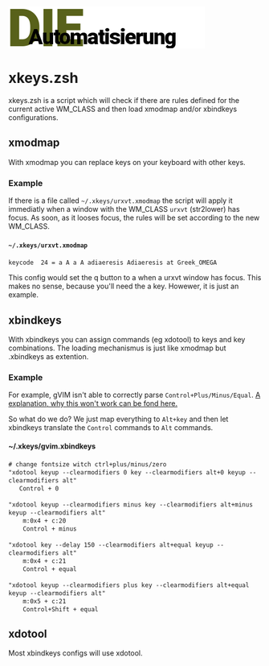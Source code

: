 ![DieAutomatisierung](logo_xkeys.zsh.png)

# xkeys.zsh
xkeys.zsh is a script which will check if there are rules defined for the current active WM_CLASS and then load xmodmap and/or xbindkeys configurations.

## xmodmap
With xmodmap you can replace keys on your keyboard with other keys.

### Example
If there is a file called `~/.xkeys/urxvt.xmodmap` the script will apply it immediatly when a window with the WM_CLASS `urxvt` (str2lower) has focus. As soon, as it looses focus, the rules will be set according to the new WM_CLASS.

#### `~/.xkeys/urxvt.xmodmap`
```xmodmap
keycode  24 = a A a A adiaeresis Adiaeresis at Greek_OMEGA
```
This config would set the q button to a when a urxvt window has focus. This makes no sense, because you'll need the a key. Howewer, it is just an example.

## xbindkeys
With xbindkeys you can assign commands (eg xdotool) to keys and key combinations. The loading mechanismus is just like xmodmap but .xbindkeys as extention.

### Example
For example, gVIM isn't able to correctly parse `Control+Plus/Minus/Equal`. [A explanation, why this won't work can be fond here.](https://groups.google.com/forum/#!topic/vim_dev/EZT_Q0YRmAM)

So what do we do? We just map everything to `Alt+key` and then let xbindkeys translate the `Control`  commands to `Alt` commands.

#### ~/.xkeys/gvim.xbindkeys
```xbindkeys
# change fontsize witch ctrl+plus/minus/zero
"xdotool keyup --clearmodifiers 0 key --clearmodifiers alt+0 keyup --clearmodifiers alt"
   Control + 0

"xdotool keyup --clearmodifiers minus key --clearmodifiers alt+minus keyup --clearmodifiers alt"
    m:0x4 + c:20
    Control + minus

"xdotool key --delay 150 --clearmodifiers alt+equal keyup --clearmodifiers alt"
    m:0x4 + c:21
    Control + equal

"xdotool keyup --clearmodifiers plus key --clearmodifiers alt+equal keyup --clearmodifiers alt"
    m:0x5 + c:21
    Control+Shift + equal
```

## xdotool
Most xbindkeys configs will use xdotool.
